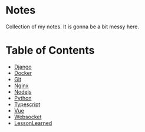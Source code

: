 # Notes
Collection of my notes.
It is gonna be a bit messy here.


# Table of Contents
- [Django](Django/README.md)
- [Docker](Docker/README.md)
- [Git](Git/README.md)
- [Nginx](Nginx/README.md)
- [Nodejs](Nodejs/README.md)
- [Python](Python/README.md)
- [Typescript](Typescript/README.md)
- [Vue](Vue/README.md)
- [Websocket](Websocket/README.md)
- [LessonLearned](Lesson-learned/README.md)
